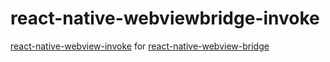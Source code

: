 # react-native-webviewbridge-invoke

[react-native-webview-invoke](https://github.com/pinqy520/react-native-webview-invoke) for [react-native-webview-bridge](https://github.com/alinz/react-native-webview-bridge)
